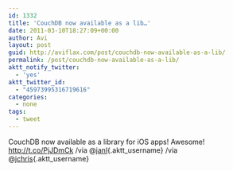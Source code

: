 ```yaml
---
id: 1332
title: 'CouchDB now available as a lib…'
date: 2011-03-10T18:27:09+00:00
author: Avi
layout: post
guid: http://aviflax.com/post/couchdb-now-available-as-a-lib/
permalink: /post/couchdb-now-available-as-a-lib/
aktt_notify_twitter:
  - 'yes'
aktt_twitter_id:
  - "45973995316719616"
categories:
  - none
tags:
  - tweet
---
```

CouchDB now available as a library for iOS apps! Awesome! <a href="http://t.co/PjJDmCk" rel="nofollow">http://t.co/PjJDmCk</a> /via @[janl](http://twitter.com/janl){.aktt_username} /via @[jchris](http://twitter.com/jchris){.aktt_username}